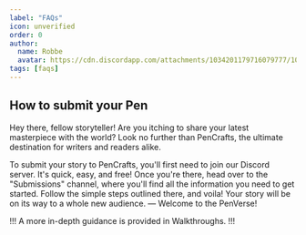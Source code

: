 ```yaml
---
label: "FAQs"
icon: unverified
order: 0
author:
  name: Robbe
  avatar: https://cdn.discordapp.com/attachments/1034201179716079777/1084940308686589992/Robbe.png
tags: [faqs]
---
```


## How to submit your Pen
Hey there, fellow storyteller! Are you itching to share your latest masterpiece with the world? Look no further than PenCrafts, the ultimate destination for writers and readers alike.

To submit your story to PenCrafts, you'll first need to join our Discord server. It's quick, easy, and free! Once you're there, head over to the "Submissions" channel, where you'll find all the information you need to get started. Follow the simple steps outlined there, and voila! Your story will be on its way to a whole new audience. — Welcome to the PenVerse!

!!! 
A more in-depth guidance is provided in Walkthroughs.
!!!